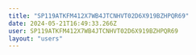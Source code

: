 ```yaml
---
title: "SP119ATKFM412X7WB4JTCNHVT02D6X919BZHPQR69"
date: 2024-05-21T16:49:33.266Z
user: SP119ATKFM412X7WB4JTCNHVT02D6X919BZHPQR69
layout: "users"
---
```

    